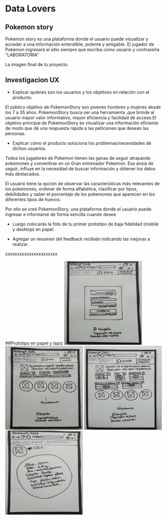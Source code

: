 # Data Lovers

## Pokemon story

Pokemon story es una plataforma donde el usuario puede visualizar y acceder a una información entendible, potente y amigable. El jugador de Pokemon ingresará al sitio siempre que escriba como usuario y contraseña "LABORATORIA"




La imagen final de tu proyecto.



## Investigacion UX


  - Explicar quiénes son los usuarios y los objetivos en relación con el 
  producto.


El público objetivo de PokemonStory son jovenes hombres y mujeres desde los 7 a 35 años. PokemonStory busca ser una herramienta ,que brinde al usuario mayor valor informativo, mayor eficiencia y facilidad de acceso.El objetivo principal de PokemonStory es visualizar una información eficiente de modo que dé una respuesta rápida a las peticiones que desean las personas.

  
  - Explicar cómo el producto soluciona los problemas/necesidades de dichos 
  usuarios.


Todos los jugadores de Pokemon tienen las ganas de seguir atrapando pokemones y convertirse en un Gran entrenador Pokemon. Esa ansia de seguir, influye en la necesidad de buscar información y obtener los datos más destacados.

El usuario tiene la opción de observar las características más relevantes de los pokemones, ordenar de forma alfabética, clasificar por tipos, debilidades y saber el porcentaje de los pokemones  que aparecen en los diferentes tipos de huevos. 

Por ello se creó PokemonStory, una plataforma donde el usuario puede ingresar e informarse de forma sencilla cuando desee.

 
- Luego colocarás la foto de tu primer prototipo de baja fidelidad (mobile 
  y desktop) en papel.


- Agregar un resumen del feedback recibido indicando las mejoras a realizar.

xxxxxxxxxxxxxxxxxxxxxx


##Prototipo en papel y lapiz
<img src= "./src/img/vistalogin.jpeg"  width="250" height="270">
<img src= "./src/img/vistapokemoninactiva.jpeg"  width="250" height="270">
<img src= "./src/img/vistapokemonesactiva.jpeg"  width="250" height="270">
<img src= "./src/img/vistaclickpokemon.jpeg"  width="250" height="270">

